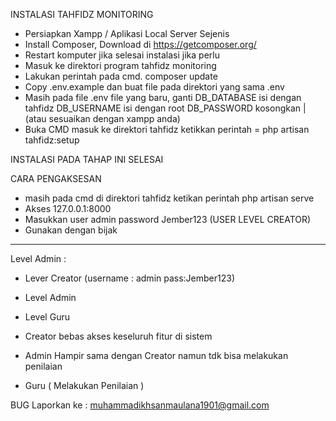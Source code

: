 INSTALASI TAHFIDZ MONITORING 

- Persiapkan Xampp / Aplikasi Local Server Sejenis
- Install Composer, Download di https://getcomposer.org/
- Restart komputer jika selesai instalasi jika perlu
- Masuk ke direktori program tahfidz monitoring
- Lakukan perintah pada cmd. composer update
- Copy .env.example dan buat file pada direktori yang sama .env
- Masih pada file .env file yang baru, ganti DB_DATABASE isi dengan tahfidz DB_USERNAME isi dengan root DB_PASSWORD kosongkan | (atau sesuaikan dengan xampp anda) 
- Buka CMD masuk ke direktori tahfidz ketikkan perintah = php artisan tahfidz:setup

INSTALASI PADA TAHAP INI SELESAI

CARA PENGAKSESAN

- masih pada cmd di direktori tahfidz ketikan perintah php artisan serve
- Akses 127.0.0.1:8000
- Masukkan user admin password Jember123 (USER LEVEL CREATOR)
- Gunakan dengan bijak


--------------------
Level Admin :

- Lever Creator (username : admin pass:Jember123)
- Level Admin
- Level Guru

- Creator bebas akses keseluruh fitur di sistem
- Admin Hampir sama dengan Creator namun tdk bisa melakukan penilaian
- Guru ( Melakukan Penilaian )

BUG Laporkan ke :
muhammadikhsanmaulana1901@gmail.com
